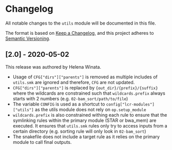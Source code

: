 # Changelog

All notable changes to the `utils` module will be documented in this file.

The format is based on [Keep a Changelog](https://keepachangelog.com/en/2.0.0/),
and this project adheres to [Semantic Versioning](https://semver.org/spec/v2.0.0.html).

## [2.0] - 2020-05-02

This release was authored by Helena Winata.


- Usage of `CFG["dirs"]["parents"]` is removed as multiple includes of `utils.smk` are ignored and therefore, `CFG` are not updated.
- `CFG["dirs"]["parents"]` is replaced by `{out_dir}/{prefix}/{suffix}` where the wildcards are constrained such that `wildcards.prefix` always starts with 2 numbers (e.g. `02-bam_sort/path/to/file`)
- The variable `CONFIG` is used as a shortcut to `config["lcr-modules"]["utils"]` as the utils module does not rely on `op.setup_module`
- `wildcards.prefix` is also constrained withing each rule to ensure that the symlinking rules within the primary module (STAR or bwa_mem) are executed. It ensures that `utils.smk` rules only try to access inputs from a certain directory (e.g. sorting rule will only look in `02-bam_sort`)
- The snakefile does not include a target rule as it relies on the primary module to call final outputs.

